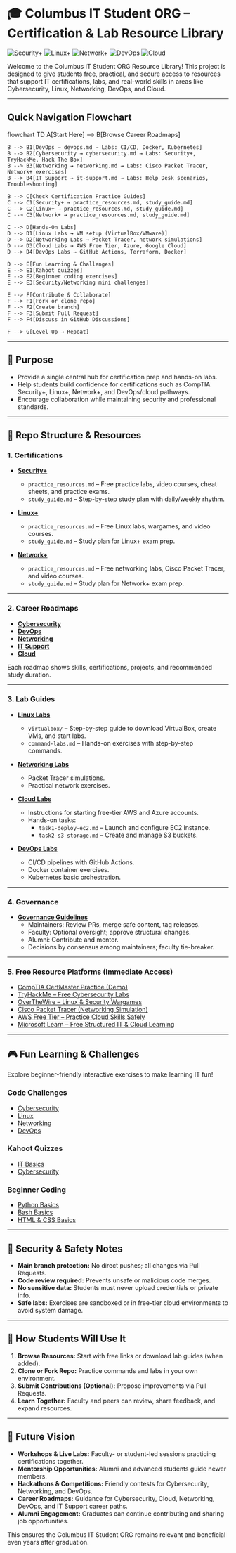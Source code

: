 # 🎓 Columbus IT Student ORG – Certification & Lab Resource Library

![Security+](https://img.shields.io/badge/Security%2B-Practice-blue?style=for-the-badge&logo=shield)
![Linux+](https://img.shields.io/badge/Linux%2B-Practice-orange?style=for-the-badge&logo=linux)
![Network+](https://img.shields.io/badge/Network%2B-Practice-red?style=for-the-badge&logo=cisco)
![DevOps](https://img.shields.io/badge/DevOps-Labs-purple?style=for-the-badge&logo=jenkins)
![Cloud](https://img.shields.io/badge/Cloud-Practice-lightblue?style=for-the-badge&logo=aws)

Welcome to the Columbus IT Student ORG Resource Library! This project is designed to give students free, practical, and secure access to resources that support IT certifications, labs, and real-world skills in areas like Cybersecurity, Linux, Networking, DevOps, and Cloud.

---

## Quick Navigation Flowchart

flowchart TD
    A[Start Here] --> B[Browse Career Roadmaps]
    
    B --> B1[DevOps → devops.md → Labs: CI/CD, Docker, Kubernetes]
    B --> B2[Cybersecurity → cybersecurity.md → Labs: Security+, TryHackMe, Hack The Box]
    B --> B3[Networking → networking.md → Labs: Cisco Packet Tracer, Network+ exercises]
    B --> B4[IT Support → it-support.md → Labs: Help Desk scenarios, Troubleshooting]
    
    B --> C[Check Certification Practice Guides]
    C --> C1[Security+ → practice_resources.md, study_guide.md]
    C --> C2[Linux+ → practice_resources.md, study_guide.md]
    C --> C3[Network+ → practice_resources.md, study_guide.md]
    
    C --> D[Hands-On Labs]
    D --> D1[Linux Labs → VM setup (VirtualBox/VMware)]
    D --> D2[Networking Labs → Packet Tracer, network simulations]
    D --> D3[Cloud Labs → AWS Free Tier, Azure, Google Cloud]
    D --> D4[DevOps Labs → GitHub Actions, Terraform, Docker]
    
    D --> E[Fun Learning & Challenges]
    E --> E1[Kahoot quizzes]
    E --> E2[Beginner coding exercises]
    E --> E3[Security/Networking mini challenges]
    
    E --> F[Contribute & Collaborate]
    F --> F1[Fork or clone repo]
    F --> F2[Create branch]
    F --> F3[Submit Pull Request]
    F --> F4[Discuss in GitHub Discussions]
    
    F --> G[Level Up → Repeat]

---

## 📌 Purpose
- Provide a single central hub for certification prep and hands-on labs.
- Help students build confidence for certifications such as CompTIA Security+, Linux+, Network+, and DevOps/cloud pathways.
- Encourage collaboration while maintaining security and professional standards.

---

## 📂 Repo Structure & Resources

### 1. Certifications
- **[Security+](./certifications/security-plus/)**
  - `practice_resources.md` – Free practice labs, video courses, cheat sheets, and practice exams.
  - `study_guide.md` – Step-by-step study plan with daily/weekly rhythm.

- **[Linux+](./certifications/linux-plus/)**
  - `practice_resources.md` – Free Linux labs, wargames, and video courses.
  - `study_guide.md` – Study plan for Linux+ exam prep.

- **[Network+](./certifications/network-plus/)**
  - `practice_resources.md` – Free networking labs, Cisco Packet Tracer, and video courses.
  - `study_guide.md` – Study plan for Network+ exam prep.

---

### 2. Career Roadmaps
- **[Cybersecurity](./career-roadmaps/cybersecurity.md)**
- **[DevOps](./career-roadmaps/devops.md)**
- **[Networking](./career-roadmaps/networking.md)**
- **[IT Support](./career-roadmaps/it-support.md)**
- **[Cloud](./career-roadmaps/cloud.md)**

Each roadmap shows skills, certifications, projects, and recommended study duration.

---

### 3. Lab Guides
- **[Linux Labs](./labs/linux/)**
  - `virtualbox/` – Step-by-step guide to download VirtualBox, create VMs, and start labs.
  - `command-labs.md` – Hands-on exercises with step-by-step commands.

- **[Networking Labs](./labs/networking/)**
  - Packet Tracer simulations.
  - Practical network exercises.

- **[Cloud Labs](./labs/cloud-platforms/)**
  - Instructions for starting free-tier AWS and Azure accounts.
  - Hands-on tasks:
    - `task1-deploy-ec2.md` – Launch and configure EC2 instance.
    - `task2-s3-storage.md` – Create and manage S3 buckets.

- **[DevOps Labs](./labs/devops/)**
  - CI/CD pipelines with GitHub Actions.
  - Docker container exercises.
  - Kubernetes basic orchestration.

---

### 4. Governance
- **[Governance Guidelines](./governance.md)**
  - Maintainers: Review PRs, merge safe content, tag releases.
  - Faculty: Optional oversight; approve structural changes.
  - Alumni: Contribute and mentor.
  - Decisions by consensus among maintainers; faculty tie-breaker.

---

### 5. Free Resource Platforms (Immediate Access)
- [CompTIA CertMaster Practice (Demo)](https://www.comptia.org/certifications)
- [TryHackMe – Free Cybersecurity Labs](https://tryhackme.com/)
- [OverTheWire – Linux & Security Wargames](https://overthewire.org/wargames/)
- [Cisco Packet Tracer (Networking Simulation)](https://www.netacad.com/courses/packet-tracer)
- [AWS Free Tier – Practice Cloud Skills Safely](https://aws.amazon.com/free/)
- [Microsoft Learn – Free Structured IT & Cloud Learning](https://learn.microsoft.com/en-us/training/)

---

🎮 Fun Learning & Challenges
---------------------------
Explore beginner-friendly interactive exercises to make learning IT fun!

### Code Challenges
- [Cybersecurity](fun-learning/code-challenges/cybersecurity/README.md)
- [Linux](fun-learning/code-challenges/linux/README.md)
- [Networking](fun-learning/code-challenges/networking/README.md)
- [DevOps](fun-learning/code-challenges/devops/README.md)

### Kahoot Quizzes
- [IT Basics](fun-learning/kahoot/IT_basics_kahoot.md)
- [Cybersecurity](fun-learning/kahoot/Cybersecurity_kahoot.md)

### Beginner Coding
- [Python Basics](fun-learning/beginner-coding/Python_basics.md)
- [Bash Basics](fun-learning/beginner-coding/Bash_basics.md)
- [HTML & CSS Basics](fun-learning/beginner-coding/HTML_CSS_basics.md)

---

## 🔐 Security & Safety Notes
- **Main branch protection:** No direct pushes; all changes via Pull Requests.
- **Code review required:** Prevents unsafe or malicious code merges.
- **No sensitive data:** Students must never upload credentials or private info.
- **Safe labs:** Exercises are sandboxed or in free-tier cloud environments to avoid system damage.

---

## 🚀 How Students Will Use It
1. **Browse Resources:** Start with free links or download lab guides (when added).
2. **Clone or Fork Repo:** Practice commands and labs in your own environment.
3. **Submit Contributions (Optional):** Propose improvements via Pull Requests.
4. **Learn Together:** Faculty and peers can review, share feedback, and expand resources.

---

## 🌟 Future Vision
- **Workshops & Live Labs:** Faculty- or student-led sessions practicing certifications together.
- **Mentorship Opportunities:** Alumni and advanced students guide newer members.
- **Hackathons & Competitions:** Friendly contests for Cybersecurity, Networking, and DevOps.
- **Career Roadmaps:** Guidance for Cybersecurity, Cloud, Networking, DevOps, and IT Support career paths.
- **Alumni Engagement:** Graduates can continue contributing and sharing job opportunities.

This ensures the Columbus IT Student ORG remains relevant and beneficial even years after graduation.
